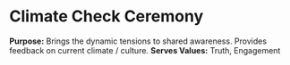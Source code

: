 # Climate Check Ceremony

**Purpose:** Brings the dynamic tensions to shared awareness. Provides feedback on current climate / culture.
**Serves Values:** Truth, Engagement

